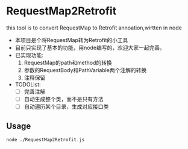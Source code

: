 # RequestMap2Retrofit
this tool is to convert RequestMap to Retrofit annoation,wirtten in node
+ 本项目是个将RequestMap转为Retrofit的小工具
+ 目前只实现了基本的功能，用node编写的，欢迎大家一起完善。
+ 已实现功能:
  1. RequestMap的path和method的转换
  2. 参数的RequestBody和PathVariable两个注解的转换
  3. 注释保留
+ TODOList:
  -[ ] 完善注解
  -[ ] 自动生成整个类，而不是只有方法
  -[ ] 自动遍历某个目录，生成对应接口类

## Usage
```shell
node ./RequestMap2Retrofit.js
```
